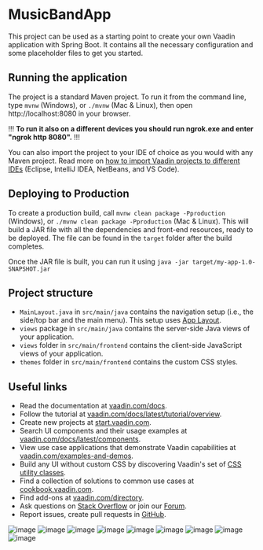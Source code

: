 # MusicBandApp

This project can be used as a starting point to create your own Vaadin application with Spring Boot.
It contains all the necessary configuration and some placeholder files to get you started.

## Running the application

The project is a standard Maven project. To run it from the command line,
type `mvnw` (Windows), or `./mvnw` (Mac & Linux), then open
http://localhost:8080 in your browser.

!!! **To run it also on a different devices you should run ngrok.exe and enter "ngrok http 8080".** !!!

You can also import the project to your IDE of choice as you would with any
Maven project. Read more on [how to import Vaadin projects to different IDEs](https://vaadin.com/docs/latest/guide/step-by-step/importing) (Eclipse, IntelliJ IDEA, NetBeans, and VS Code).

## Deploying to Production

To create a production build, call `mvnw clean package -Pproduction` (Windows),
or `./mvnw clean package -Pproduction` (Mac & Linux).
This will build a JAR file with all the dependencies and front-end resources,
ready to be deployed. The file can be found in the `target` folder after the build completes.

Once the JAR file is built, you can run it using
`java -jar target/my-app-1.0-SNAPSHOT.jar`

## Project structure

- `MainLayout.java` in `src/main/java` contains the navigation setup (i.e., the
  side/top bar and the main menu). This setup uses
  [App Layout](https://vaadin.com/docs/components/app-layout).
- `views` package in `src/main/java` contains the server-side Java views of your application.
- `views` folder in `src/main/frontend` contains the client-side JavaScript views of your application.
- `themes` folder in `src/main/frontend` contains the custom CSS styles.

## Useful links

- Read the documentation at [vaadin.com/docs](https://vaadin.com/docs).
- Follow the tutorial at [vaadin.com/docs/latest/tutorial/overview](https://vaadin.com/docs/latest/tutorial/overview).
- Create new projects at [start.vaadin.com](https://start.vaadin.com/).
- Search UI components and their usage examples at [vaadin.com/docs/latest/components](https://vaadin.com/docs/latest/components).
- View use case applications that demonstrate Vaadin capabilities at [vaadin.com/examples-and-demos](https://vaadin.com/examples-and-demos).
- Build any UI without custom CSS by discovering Vaadin's set of [CSS utility classes](https://vaadin.com/docs/styling/lumo/utility-classes). 
- Find a collection of solutions to common use cases at [cookbook.vaadin.com](https://cookbook.vaadin.com/).
- Find add-ons at [vaadin.com/directory](https://vaadin.com/directory).
- Ask questions on [Stack Overflow](https://stackoverflow.com/questions/tagged/vaadin) or join our [Forum](https://vaadin.com/forum).
- Report issues, create pull requests in [GitHub](https://github.com/vaadin).

![image](https://github.com/Kuba1618/VaadinMusicBandApplication/blob/master/desktopVersion/addSong.png)
![image](https://github.com/Kuba1618/VaadinMusicBandApplication/blob/master/desktopVersion/authenticated_user.png)
![image](https://github.com/Kuba1618/VaadinMusicBandApplication/blob/master/desktopVersion/calendar.png)
![image](https://github.com/Kuba1618/VaadinMusicBandApplication/blob/master/desktopVersion/install_as_app.png)
![image](https://github.com/Kuba1618/VaadinMusicBandApplication/blob/master/desktopVersion/circle_of_fifths.png)
![image](https://github.com/Kuba1618/VaadinMusicBandApplication/blob/master/desktopVersion/dedications.png)
![image](https://github.com/Kuba1618/VaadinMusicBandApplication/blob/master/desktopVersion/liveView.png)
![image](https://github.com/Kuba1618/VaadinMusicBandApplication/blob/master/desktopVersion/liveView__notifications.png)
![image](https://github.com/Kuba1618/VaadinMusicBandApplication/blob/master/desktopVersion/login_form.png)
